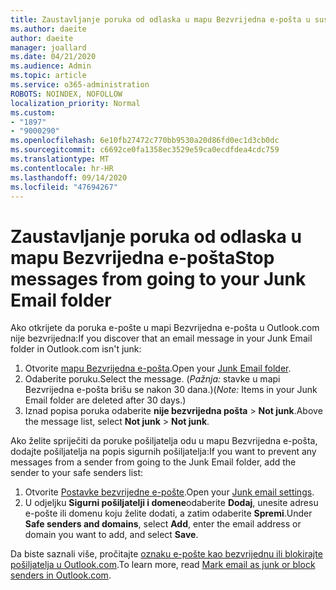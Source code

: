 ```yaml
---
title: Zaustavljanje poruka od odlaska u mapu Bezvrijedna e-pošta u sustavu Outlook.com
ms.author: daeite
author: daeite
manager: joallard
ms.date: 04/21/2020
ms.audience: Admin
ms.topic: article
ms.service: o365-administration
ROBOTS: NOINDEX, NOFOLLOW
localization_priority: Normal
ms.custom:
- "1897"
- "9000290"
ms.openlocfilehash: 6e10fb27472c770bb9530a20d86fd0ec1d3cb0dc
ms.sourcegitcommit: c6692ce0fa1358ec3529e59ca0ecdfdea4cdc759
ms.translationtype: MT
ms.contentlocale: hr-HR
ms.lasthandoff: 09/14/2020
ms.locfileid: "47694267"
---
```

# <a name="stop-messages-from-going-to-your-junk-email-folder"></a><span data-ttu-id="0523f-102">Zaustavljanje poruka od odlaska u mapu Bezvrijedna e-pošta</span><span class="sxs-lookup"><span data-stu-id="0523f-102">Stop messages from going to your Junk Email folder</span></span>

<span data-ttu-id="0523f-103">Ako otkrijete da poruka e-pošte u mapi Bezvrijedna e-pošta u Outlook.com nije bezvrijedna:</span><span class="sxs-lookup"><span data-stu-id="0523f-103">If you discover that an email message in your Junk Email folder in Outlook.com isn't junk:</span></span>

1. <span data-ttu-id="0523f-104">Otvorite [mapu Bezvrijedna e-pošta](https://outlook.live.com/mail/junkemail).</span><span class="sxs-lookup"><span data-stu-id="0523f-104">Open your [Junk Email folder](https://outlook.live.com/mail/junkemail).</span></span>
1. <span data-ttu-id="0523f-105">Odaberite poruku.</span><span class="sxs-lookup"><span data-stu-id="0523f-105">Select the message.</span></span> <span data-ttu-id="0523f-106">(*Pažnja:* stavke u mapi Bezvrijedna e-pošta brišu se nakon 30 dana.)</span><span class="sxs-lookup"><span data-stu-id="0523f-106">(*Note:* Items in your Junk Email folder are deleted after 30 days.)</span></span>
1. <span data-ttu-id="0523f-107">Iznad popisa poruka odaberite **nije bezvrijedna pošta**  >  **Not junk**.</span><span class="sxs-lookup"><span data-stu-id="0523f-107">Above the message list, select **Not junk** > **Not junk**.</span></span>

<span data-ttu-id="0523f-108">Ako želite spriječiti da poruke pošiljatelja odu u mapu Bezvrijedna e-pošta, dodajte pošiljatelja na popis sigurnih pošiljatelja:</span><span class="sxs-lookup"><span data-stu-id="0523f-108">If you want to prevent any messages from a sender from going to the Junk Email folder, add the sender to your safe senders list:</span></span>

1. <span data-ttu-id="0523f-109">Otvorite [Postavke bezvrijedne e-pošte](https://go.microsoft.com/fwlink/?linkid=2035804).</span><span class="sxs-lookup"><span data-stu-id="0523f-109">Open your [Junk email settings](https://go.microsoft.com/fwlink/?linkid=2035804).</span></span>
1. <span data-ttu-id="0523f-110">U odjeljku **Sigurni pošiljatelji i domene**odaberite **Dodaj**, unesite adresu e-pošte ili domenu koju želite dodati, a zatim odaberite **Spremi**.</span><span class="sxs-lookup"><span data-stu-id="0523f-110">Under **Safe senders and domains**, select **Add**, enter the email address or domain you want to add, and select **Save**.</span></span>

<span data-ttu-id="0523f-111">Da biste saznali više, pročitajte [oznaku e-pošte kao bezvrijednu ili blokirajte pošiljatelja u Outlook.com](https://support.office.com/article/a3ece97b-82f8-4a5e-9ac3-e92fa6427ae4?wt.mc_id=Office_Outlook_com_Alchemy).</span><span class="sxs-lookup"><span data-stu-id="0523f-111">To learn more, read [Mark email as junk or block senders in Outlook.com](https://support.office.com/article/a3ece97b-82f8-4a5e-9ac3-e92fa6427ae4?wt.mc_id=Office_Outlook_com_Alchemy).</span></span>
